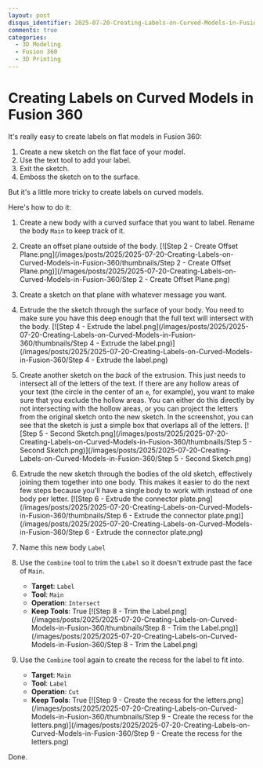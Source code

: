 ```yaml
---
layout: post
disqus_identifier: 2025-07-20-Creating-Labels-on-Curved-Models-in-Fusion-360
comments: true
categories: 
  - 3D Modeling
  - Fusion 360
  - 3D Printing
---
```


# Creating Labels on Curved Models in Fusion 360

It's really easy to create labels on flat models in Fusion 360:

1. Create a new sketch on the flat face of your model.
2. Use the text tool to add your label.
3. Exit the sketch.
4. Emboss the sketch on to the surface.

But it's a little more tricky to create labels on curved models.

Here's how to do it:

1. Create a new body with a curved surface that you want to label. Rename the body
`Main` to keep track of it.

2. Create an offset plane outside of the body.
  [![Step 2 - Create Offset Plane.png](/images/posts/2025/2025-07-20-Creating-Labels-on-Curved-Models-in-Fusion-360/thumbnails/Step 2 - Create Offset Plane.png)](/images/posts/2025/2025-07-20-Creating-Labels-on-Curved-Models-in-Fusion-360/Step 2 - Create Offset Plane.png)
3. Create a sketch on that plane with whatever message you want.

4. Extrude the the sketch through the surface of your body. You need to make sure
you have this deep enough that the full text will intersect with the body.
  [![Step 4 - Extrude the label.png](/images/posts/2025/2025-07-20-Creating-Labels-on-Curved-Models-in-Fusion-360/thumbnails/Step 4 - Extrude the label.png)](/images/posts/2025/2025-07-20-Creating-Labels-on-Curved-Models-in-Fusion-360/Step 4 - Extrude the label.png)

5. Create another sketch on the _back_ of the extrusion. This just needs to intersect
all of the letters of the text. If there are any hollow areas of your text (the
circle in the center of an `e`, for example), you want to make sure that you exclude
the hollow areas. You can either do this directly by not intersecting with the
hollow areas, or you can project the letters from the original sketch onto the
new sketch. In the screenshot, you can see that the sketch is just a simple box that
overlaps all of the letters.
  [![Step 5 - Second Sketch.png](/images/posts/2025/2025-07-20-Creating-Labels-on-Curved-Models-in-Fusion-360/thumbnails/Step 5 - Second Sketch.png)](/images/posts/2025/2025-07-20-Creating-Labels-on-Curved-Models-in-Fusion-360/Step 5 - Second Sketch.png)

6. Extrude the new sketch through the bodies of the old sketch, effectively joining
them together into one body. This makes it easier to do the next few steps because
you'll have a single body to work with instead of one body per letter. 
  [![Step 6 - Extrude the connector plate.png](/images/posts/2025/2025-07-20-Creating-Labels-on-Curved-Models-in-Fusion-360/thumbnails/Step 6 - Extrude the connector plate.png)](/images/posts/2025/2025-07-20-Creating-Labels-on-Curved-Models-in-Fusion-360/Step 6 - Extrude the connector plate.png)

7. Name this new body `Label`

8. Use the `Combine` tool to trim the `Label` so it doesn't extrude past the face
of `Main`.
    * **Target**: `Label`
    * **Tool**: `Main`
    * **Operation**: `Intersect`
    * **Keep Tools**: True
  [![Step 8 - Trim the Label.png](/images/posts/2025/2025-07-20-Creating-Labels-on-Curved-Models-in-Fusion-360/thumbnails/Step 8 - Trim the Label.png)](/images/posts/2025/2025-07-20-Creating-Labels-on-Curved-Models-in-Fusion-360/Step 8 - Trim the Label.png)

9. Use the `Combine` tool again to create the recess for the label to fit into.
    * **Target**: `Main`
    * **Tool**: `Label`
    * **Operation**: `Cut`
    * **Keep Tools**: True
  [![Step 9 - Create the recess for the letters.png](/images/posts/2025/2025-07-20-Creating-Labels-on-Curved-Models-in-Fusion-360/thumbnails/Step 9 - Create the recess for the letters.png)](/images/posts/2025/2025-07-20-Creating-Labels-on-Curved-Models-in-Fusion-360/Step 9 - Create the recess for the letters.png)

Done.
